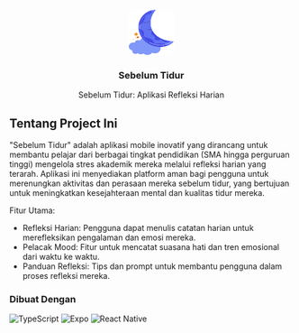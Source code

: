 <!-- PROJECT LOGO -->
<br />
<div align="center">

   <img src="assets/icon/st_logo.svg" alt="Logo" width="80" height="80">

  <h3 align="center">Sebelum Tidur</h3>

  <p align="center">
    Sebelum Tidur: Aplikasi Refleksi Harian
  </p>

</div>

## Tentang Project Ini

"Sebelum Tidur" adalah aplikasi mobile inovatif yang dirancang untuk membantu pelajar dari berbagai tingkat pendidikan (SMA hingga perguruan tinggi) mengelola stres akademik mereka melalui refleksi harian yang terarah. Aplikasi ini menyediakan platform aman bagi pengguna untuk merenungkan aktivitas dan perasaan mereka sebelum tidur, yang bertujuan untuk meningkatkan kesejahteraan mental dan kualitas tidur mereka.

Fitur Utama:

- Refleksi Harian: Pengguna dapat menulis catatan harian untuk merefleksikan pengalaman dan emosi mereka.
- Pelacak Mood: Fitur untuk mencatat suasana hati dan tren emosional dari waktu ke waktu.
- Panduan Refleksi: Tips dan prompt untuk membantu pengguna dalam proses refleksi mereka.

### Dibuat Dengan

![TypeScript](https://img.shields.io/badge/typescript-%23007ACC.svg?style=for-the-badge&logo=typescript&logoColor=white)
![Expo](https://img.shields.io/badge/expo-1C1E24?style=for-the-badge&logo=expo&logoColor=#D04A37)
![React Native](https://img.shields.io/badge/react_native-%2320232a.svg?style=for-the-badge&logo=react&logoColor=%2361DAFB)
